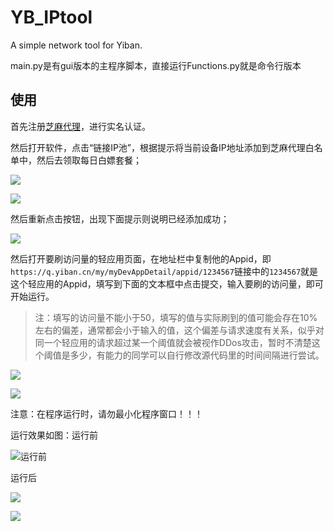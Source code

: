 # YB_IPtool
A simple network tool for Yiban.

main.py是有gui版本的主程序脚本，直接运行Functions.py就是命令行版本

## 使用

首先注册[芝麻代理](https://www.zmhttp.com)，进行实名认证。

然后打开软件，点击“链接IP池”，根据提示将当前设备IP地址添加到芝麻代理白名单中，然后去领取每日白嫖套餐；

![](https://s2.loli.net/2022/10/06/CDdExFAYgRaql2e.gif)

![](https://s2.loli.net/2022/10/06/BdputSkRTMI3Xej.png)

然后重新点击按钮，出现下面提示则说明已经添加成功；

![](https://s2.loli.net/2022/10/06/RTJo8r3F4whVkPi.png)

然后打开要刷访问量的轻应用页面，在地址栏中复制他的Appid，即`https://q.yiban.cn/my/myDevAppDetail/appid/1234567`链接中的`1234567`就是这个轻应用的Appid，填写到下面的文本框中点击提交，输入要刷的访问量，即可开始运行。

> 注：填写的访问量不能小于50，填写的值与实际刷到的值可能会存在10%左右的偏差，通常都会小于输入的值，这个偏差与请求速度有关系，似乎对同一个轻应用的请求超过某一个阈值就会被视作DDos攻击，暂时不清楚这个阈值是多少，有能力的同学可以自行修改源代码里的时间间隔进行尝试。

![](https://s2.loli.net/2022/10/06/1TUS5kJPAbcj2ax.png)

![](https://s2.loli.net/2022/10/06/246XGwutFjW3Umo.png)

注意：在程序运行时，请勿最小化程序窗口！！！

运行效果如图：运行前

![运行前](https://s2.loli.net/2022/10/06/7Oy3z2usjRoFVfW.png)

运行后

![](https://s2.loli.net/2022/10/06/7BEegrpw3ODySv6.png)

![](https://s2.loli.net/2022/10/06/X51OQf9bxWlRcEk.png)

